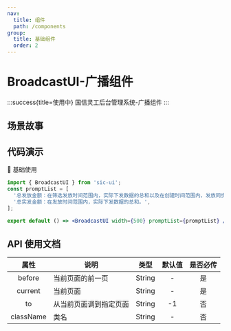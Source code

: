 ```yaml
---
nav:
  title: 组件
  path: /components
group:
  title: 基础组件
  order: 2
---
```


# BroadcastUI-广播组件

:::success{title=使用中}
国信灵工后台管理系统-广播组件
:::

## 场景故事

## 代码演示

💎 基础使用

```jsx
import { BroadcastUI } from 'sic-ui';
const promptList = [
  '总发放金额：在筛选发放时间范围内，实际下发数据的总和以及在创建时间范围内，发放同步待支付金额的总和。',
  '总实发金额：在发放时间范围内，实际下发数据的总和。',
];

export default () => <BroadcastUI width={500} promptList={promptList} />;
```

## API 使用文档

<font size=1>

|   属性    | 说明                   |  类型  | 默认值 | 是否必传 |
| :-------: | ---------------------- | :----: | :----: | :------: |
|  before   | 当前页面的前一页       | String |   -    |    是    |
|  current  | 当前页面               | String |   -    |    是    |
|    to     | 从当前页面调到指定页面 | String |   -1   |    否    |
| className | 类名                   | String |   -    |    否    |

</font>
